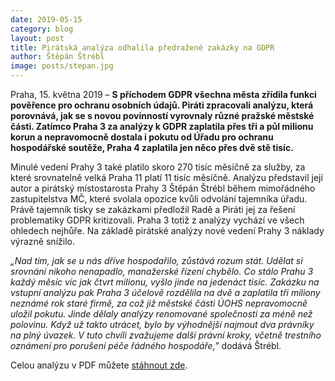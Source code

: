 ```yaml
---
date: 2019-05-15
category: blog
layout: post
title: Pirátská analýza odhalila předražené zakázky na GDPR
author: Štěpán Štrébl
image: posts/stepan.jpg
---
```


Praha, 15. května 2019 – **S příchodem GDPR všechna města zřídila funkci pověřence pro ochranu osobních údajů. Piráti zpracovali analýzu, která porovnává, jak se s novou povinností vyrovnaly různé pražské městské části. Zatímco Praha 3 za analýzy k GDPR zaplatila přes tři a půl milionu korun a nepravomocně dostala i pokutu od Úřadu pro ochranu hospodářské soutěže, Praha 4 zaplatila jen něco přes dvě stě tisíc.**

Minulé vedení Prahy 3 také platilo skoro 270 tisíc měsíčně za služby, za které srovnatelně velká Praha 11 platí 11 tisíc měsíčně. Analýzu představil její autor a pirátský místostarosta Prahy 3 Štěpán Štrébl během mimořádného zastupitelstva MČ, které svolala opozice kvůli odvolání tajemníka úřadu. Právě tajemník tisky se zakázkami předložil Radě a Piráti jej za řešení problematiky GDPR kritizovali. Praha 3 totiž z analýzy vychází ve všech ohledech nejhůře. Na základě pirátské analýzy nové vedení Prahy 3 náklady výrazně snížilo.

*„Nad tím, jak se u nás dříve hospodařilo, zůstává rozum stát. Udělat si srovnání nikoho nenapadlo, manažerské řízení chybělo. Co stálo Prahu 3 každý měsíc víc jak čtvrt milionu, vyšlo jinde na jedenáct tisíc. Zakázku na vstupní analýzu pak Praha 3 účelově rozdělila na dvě a zaplatila tři miliony neznámé rok staré firmě, za což již městské části ÚOHS nepravomocně uložil pokutu. Jinde dělaly analýzy renomované společnosti za méně než polovinu. Když už takto utrácet, bylo by výhodnější najmout dva právníky na plný úvazek. V tuto chvíli zvažujeme další právní kroky, včetně trestního oznámení pro porušení péče řádného hospodáře,”* dodává Štrébl.

Celou analýzu v PDF můžete [stáhnout zde](/assets/img/posts/2019-5-15_GDPR_analýza_Piráti_ŠŠ.pdf).













